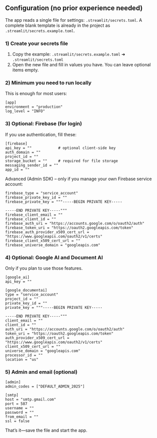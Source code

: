 ## Configuration (no prior experience needed)

The app reads a single file for settings: `.streamlit/secrets.toml`. A complete blank template is already in the project as `.streamlit/secrets.example.toml`.

### 1) Create your secrets file
1) Copy the example: `.streamlit/secrets.example.toml` ➜ `.streamlit/secrets.toml`
2) Open the new file and fill in values you have. You can leave optional items empty.

### 2) Minimum you need to run locally
This is enough for most users:
```
[app]
environment = "production"
log_level = "INFO"
```

### 3) Optional: Firebase (for login)
If you use authentication, fill these:
```
[firebase]
api_key = ""            # optional client-side key
auth_domain = ""
project_id = ""
storage_bucket = ""     # required for file storage
messaging_sender_id = ""
app_id = ""
```

Advanced (Admin SDK) – only if you manage your own Firebase service account:
```
firebase_type = "service_account"
firebase_private_key_id = ""
firebase_private_key = """-----BEGIN PRIVATE KEY-----

-----END PRIVATE KEY-----"""
firebase_client_email = ""
firebase_client_id = ""
firebase_auth_uri = "https://accounts.google.com/o/oauth2/auth"
firebase_token_uri = "https://oauth2.googleapis.com/token"
firebase_auth_provider_x509_cert_url = "https://www.googleapis.com/oauth2/v1/certs"
firebase_client_x509_cert_url = ""
firebase_universe_domain = "googleapis.com"
```

### 4) Optional: Google AI and Document AI
Only if you plan to use those features.
```
[google_ai]
api_key = ""

[google_documentai]
type = "service_account"
project_id = ""
private_key_id = ""
private_key = """-----BEGIN PRIVATE KEY-----

-----END PRIVATE KEY-----"""
client_email = ""
client_id = ""
auth_uri = "https://accounts.google.com/o/oauth2/auth"
token_uri = "https://oauth2.googleapis.com/token"
auth_provider_x509_cert_url = "https://www.googleapis.com/oauth2/v1/certs"
client_x509_cert_url = ""
universe_domain = "googleapis.com"
processor_id = ""
location = "us"
```

### 5) Admin and email (optional)
```
[admin]
admin_codes = ["DEFAULT_ADMIN_2025"]

[smtp]
host = "smtp.gmail.com"
port = 587
username = ""
password = ""
from_email = ""
ssl = false
```

That’s it—save the file and start the app.

